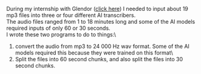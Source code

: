 During my internship with Glendor ([click here](https://glendor.com/)) I needed to input about 19 mp3 files into three or four different AI transcribers.\
The audio files ranged from 1 to 18 minutes long and some of the AI models required inputs of only 60 or 30 seconds.\
I wrote these two programs to do to things:\
  1) convert the audio from mp3 to 24 000 Hz wav format. Some of the AI models required this because they were trained on this format\
  2) Split the files into 60 second chunks, and also split the files into 30 second chunks.
